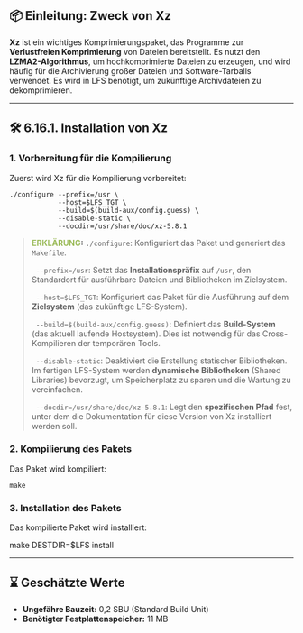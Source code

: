 ## 📦 Einleitung: Zweck von Xz

**Xz** ist ein wichtiges Komprimierungspaket, das Programme zur **Verlustfreien Komprimierung** von Dateien bereitstellt. Es nutzt den **LZMA2-Algorithmus**, um hochkomprimierte Dateien zu erzeugen, und wird häufig für die Archivierung großer Dateien und Software-Tarballs verwendet. Es wird in LFS benötigt, um zukünftige Archivdateien zu dekomprimieren.

---

## 🛠️ 6.16.1. Installation von Xz

### 1. Vorbereitung für die Kompilierung

Zuerst wird Xz für die Kompilierung vorbereitet:

```
./configure --prefix=/usr \
            --host=$LFS_TGT \
            --build=$(build-aux/config.guess) \
            --disable-static \
            --docdir=/usr/share/doc/xz-5.8.1
```
> **<font color="#9bbb59">ERKLÄRUNG</font>:**
> `./configure`: Konfiguriert das Paket und generiert das `Makefile`.
>
> ` --prefix=/usr`: Setzt das **Installationspräfix** auf `/usr`, den Standardort für ausführbare Dateien und Bibliotheken im Zielsystem.
>
> ` --host=$LFS_TGT`: Konfiguriert das Paket für die Ausführung auf dem **Zielsystem** (das zukünftige LFS-System).
>
> ` --build=$(build-aux/config.guess)`: Definiert das **Build-System** (das aktuell laufende Hostsystem). Dies ist notwendig für das Cross-Kompilieren der temporären Tools.
>
> ` --disable-static`: Deaktiviert die Erstellung statischer Bibliotheken. Im fertigen LFS-System werden **dynamische Bibliotheken** (Shared Libraries) bevorzugt, um Speicherplatz zu sparen und die Wartung zu vereinfachen.
>
> ` --docdir=/usr/share/doc/xz-5.8.1`: Legt den **spezifischen Pfad** fest, unter dem die Dokumentation für diese Version von Xz installiert werden soll.

### 2. Kompilierung des Pakets

Das Paket wird kompiliert:

```
make
```

### 3. Installation des Pakets

Das kompilierte Paket wird installiert:

make DESTDIR=$LFS install

---

## ⌛ Geschätzte Werte
- **Ungefähre Bauzeit:** 0,2 SBU (Standard Build Unit)
- **Benötigter Festplattenspeicher:** 11 MB
    